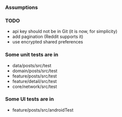### Assumptions


### TODO
- api key should not be in Git (it is now, for simplicity)
- add pagination (Reddit supports it)
- use encrypted shared preferences

### Some unit tests are in

- data/posts/src/test
- domain/posts/src/test
- feature/posts/src/test
- feature/detail/src/test
- core/network/src/test

### Some UI tests are in

- feature/posts/src/androidTest